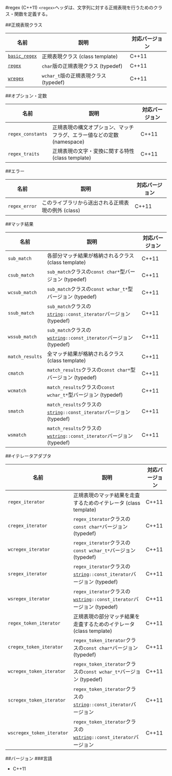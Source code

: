 #regex (C++11)
`<regex>`ヘッダは、文字列に対する正規表現を行うためのクラス・関数を定義する。

##正規表現クラス

| 名前                                    | 説明                                  | 対応バージョン |
|-----------------------------------------|---------------------------------------|-------|
| [`basic_regex`](./regex/basic_regex.md) | 正規表現クラス (class template)       | C++11 |
| [`regex`](./regex/basic_regex.md)       | `char`版の正規表現クラス (typedef)    | C++11 |
| [`wregex`](./regex/basic_regex.md)      | `wchar_t`版の正規表現クラス (typedef) | C++11 |


##オプション・定数

| 名前              | 説明                                  | 対応バージョン |
|-------------------|---------------------------------------|-------|
| `regex_constants` | 正規表現の構文オプション、マッチフラグ、エラー値などの定数 (namespace) | C++11 |
| `regex_traits`    | 正規表現の文字・変換に関する特性 (class template)                      | C++11 |


##エラー

| 名前              | 説明                                               | 対応バージョン |
|-------------------|----------------------------------------------------|-------|
| `regex_error`     | このライブラリから送出される正規表現の例外 (class) | C++11 |


##マッチ結果

| 名前              | 説明                                                                   | 対応バージョン |
|-------------------|------------------------------------------------------------------------|-------|
| `sub_match`       | 各部分マッチ結果が格納されるクラス (class template)                    | C++11 |
| `csub_match`      | `sub_match`クラスの`const char*`型バージョン (typedef)                 | C++11 |
| `wcsub_match`     | `sub_match`クラスの`const wchar_t*`型バージョン (typedef)              | C++11 |
| `ssub_match`      | `sub_match`クラスの[`string`](/reference/string/basic_string.md)`::const_iterator`バージョン (typedef) | C++11 |
| `wssub_match`     | `sub_match`クラスの[`wstring`](/reference/string/basic_string.md)`::const_iterator`バージョン (typedef) | C++11 |
| `match_results`   | 全マッチ結果が格納されるクラス (class template)                        | C++11 |
| `cmatch`          | `match_results`クラスの`const char*`型バージョン (typedef)             | C++11 |
| `wcmatch`         | `match_results`クラスの`const wchar_t*`型バージョン (typedef)          | C++11 |
| `smatch`          | `match_results`クラスの[`string`](/reference/string/basic_string.md)`::const_iterator`バージョン (typedef) | C++11 |
| `wsmatch`         | `match_results`クラスの[`wstring`](/reference/string/basic_string.md)`::const_iterator`バージョン (typedef) | C++11 |

##イテレータアダプタ

| 名前              | 説明                                                                   | 対応バージョン |
|-------------------|------------------------------------------------------------------------|-------|
| `regex_iterator`  | 正規表現のマッチ結果を走査するためのイテレータ (class template)        | C++11 |
| `cregex_iterator` | `regex_iterator`クラスの`const char*`バージョン (typedef)              | C++11 |
| `wcregex_iterator` | `regex_iterator`クラスの`const wchar_t*`バージョン (typedef)          | C++11 |
| `sregex_iterator`  | `regex_iterator`クラスの[`string`](/reference/string/basic_string.md)`::const_iterator`バージョン (typedef) | C++11 |
| `wsregex_iterator`  | `regex_iterator`クラスの[`wstring`](/reference/string/basic_string.md)`::const_iterator`バージョン (typedef) | C++11 |
| `regex_token_iterator`   | 正規表現の部分マッチ結果を走査するためのイテレータ (class template) | C++11 |
| `cregex_token_iterator`  | `regex_token_iterator`クラスの`const char*`バージョン (typedef)     | C++11 |
| `wcregex_token_iterator` | `regex_token_iterator`クラスの`const wchar_t*`バージョン (typedef)  | C++11 |
| `scregex_token_iterator` | `regex_token_iterator`クラスの[`string`](/reference/string/basic_string.md)`::const_iterator`バージョン  | C++11 |
| `wscregex_token_iterator` | `regex_token_iterator`クラスの[`wstring`](/reference/string/basic_string.md)`::const_iterator`バージョン  | C++11 |


##バージョン
###言語
- C++11

